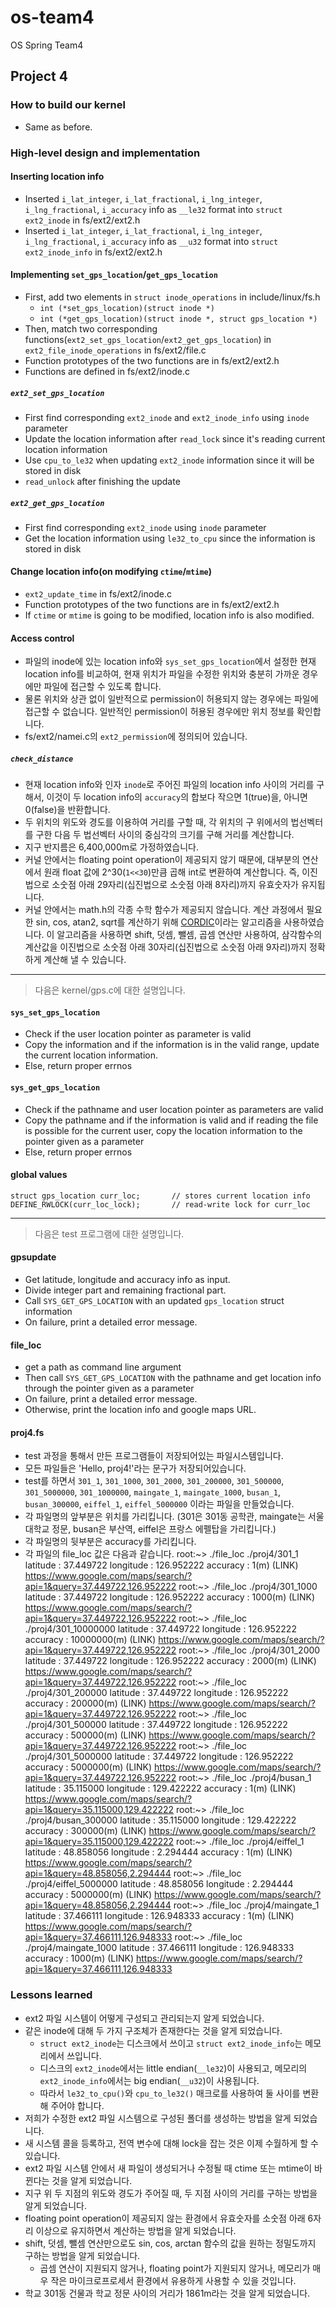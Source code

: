 # os-team4
OS Spring Team4
## Project 4

### How to build our kernel
* Same as before.

### High-level design and implementation
#### Inserting location info
* Inserted `i_lat_integer`, `i_lat_fractional`, `i_lng_integer`, `i_lng_fractional`, `i_accuracy` info as `__le32` format into `struct ext2_inode` in fs/ext2/ext2.h
* Inserted `i_lat_integer`, `i_lat_fractional`, `i_lng_integer`, `i_lng_fractional`, `i_accuracy` info as `__u32` format into `struct ext2_inode_info` in fs/ext2/ext2.h

#### Implementing `set_gps_location`/`get_gps_location`
* First, add two elements in `struct inode_operations` in include/linux/fs.h
  * `int (*set_gps_location)(struct inode *)`
  * `int (*get_gps_location)(struct inode *, struct gps_location *)`
* Then, match two corresponding functions(`ext2_set_gps_location`/`ext2_get_gps_location`) in `ext2_file_inode_operations` in fs/ext2/file.c
* Function prototypes of the two functions are in fs/ext2/ext2.h
* Functions are defined in fs/ext2/inode.c

##### `ext2_set_gps_location`
* First find corresponding `ext2_inode` and `ext2_inode_info` using `inode` parameter
* Update the location information after `read_lock` since it's reading current location information
* Use `cpu_to_le32` when updating `ext2_inode` information since it will be stored in disk
* `read_unlock` after finishing the update

##### `ext2_get_gps_location`
* First find corresponding `ext2_inode` using `inode` parameter
* Get the location information using `le32_to_cpu` since the information is stored in disk

#### Change location info(on modifying `ctime`/`mtime`)
* `ext2_update_time` in fs/ext2/inode.c 
* Function prototypes of the two functions are in fs/ext2/ext2.h
* If `ctime` or `mtime` is going to be modified, location info is also modified.

#### Access control
* 파일의 inode에 있는 location info와 `sys_set_gps_location`에서 설정한 현재 location info를 비교하여, 현재 위치가 파일을 수정한 위치와 충분히 가까운 경우에만 파일에 접근할 수 있도록 합니다.
* 물론 위치와 상관 없이 일반적으로 permission이 허용되지 않는 경우에는 파일에 접근할 수 없습니다. 일반적인 permission이 허용된 경우에만 위치 정보를 확인합니다.
* fs/ext2/namei.c의 `ext2_permission`에 정의되어 있습니다.

##### `check_distance`
* 현재 location info와 인자 `inode`로 주어진 파일의 location info 사이의 거리를 구해서, 이것이 두 location info의 `accuracy`의 합보다 작으면 1(true)을, 아니면 0(false)을 반환합니다.
* 두 위치의 위도와 경도를 이용하여 거리를 구할 때, 각 위치의 구 위에서의 법선벡터를 구한 다음 두 법선벡터 사이의 중심각의 크기를 구해 거리를 계산합니다.
* 지구 반지름은 6,400,000m로 가정하였습니다.
* 커널 안에서는 floating point operation이 제공되지 않기 때문에, 대부분의 연산에서 원래 float 값에 2^30(`1<<30`)만큼 곱해 int로 변환하여 계산합니다. 즉, 이진법으로 소숫점 아래 29자리(십진법으로 소숫점 아래 8자리)까지 유효숫자가 유지됩니다.
* 커널 안에서는 math.h의 각종 수학 함수가 제공되지 않습니다. 계산 과정에서 필요한 sin, cos, atan2, sqrt를 계산하기 위해 [CORDIC](https://en.wikipedia.org/wiki/CORDIC)이라는 알고리즘을 사용하였습니다. 이 알고리즘을 사용하면 shift, 덧셈, 뺄셈, 곱셈 연산만 사용하여, 삼각함수의 계산값을 이진법으로 소숫점 아래 30자리(십진법으로 소숫점 아래 9자리)까지 정확하게 계산해 낼 수 있습니다.

---

> 다음은 kernel/gps.c에 대한 설명입니다.

#### `sys_set_gps_location`
* Check if the user location pointer as parameter is valid
* Copy the information and if the information is in the valid range, update the current location information.
* Else, return proper errnos

#### `sys_get_gps_location`
* Check if the pathname and user location pointer as parameters are valid
* Copy the pathname and if the information is valid and if reading the file is possible for the current user, copy the location information to the pointer given as a parameter
* Else, return proper errnos

#### global values
<pre><code>struct gps_location curr_loc;       // stores current location info
DEFINE_RWLOCK(curr_loc_lock);       // read-write lock for curr_loc
</code></pre>
---

> 다음은 test 프로그램에 대한 설명입니다.

#### gpsupdate
* Get latitude, longitude and accuracy info as input.
* Divide integer part and remaining fractional part.
* Call `SYS_GET_GPS_LOCATION` with an updated `gps_location` struct information
* On failure, print a detailed error message.

#### file_loc
* get a path as command line argument
* Then call `SYS_GET_GPS_LOCATION` with the pathname and get location info through the pointer given as a parameter
* On failure, print a detailed error message.
* Otherwise, print the location info and google maps URL.

#### proj4.fs
* test 과정을 통해서 만든 프로그램들이 저장되어있는 파일시스템입니다.
* 모든 파일들은 'Hello, proj4!'라는 문구가 저장되어있습니다.
* test를 하면서 `301_1`, `301_1000`, `301_2000`, `301_200000`, `301_500000`, `301_5000000`, `301_1000000`, `maingate_1`, `maingate_1000`, `busan_1`, `busan_300000`, `eiffel_1`, `eiffel_5000000` 이라는 파일을 만들었습니다.
* 각 파일명의 앞부분은 위치를 가리킵니다. (301은 301동 공학관, maingate는 서울대학교 정문, busan은 부산역, eiffel은 프랑스 에펠탑을 가리킵니다.)
* 각 파일명의 뒷부분은 accuracy를 가리킵니다.
* 각 파일의 file_loc 값은 다음과 같습니다.
  root:~> ./file_loc ./proj4/301_1
  latitude    : 37.449722
  longitude   : 126.952222
  accuracy    : 1(m)
  (LINK) https://www.google.com/maps/search/?api=1&query=37.449722,126.952222
  root:~> ./file_loc ./proj4/301_1000
  latitude    : 37.449722
  longitude   : 126.952222
  accuracy    : 1000(m)
  (LINK) https://www.google.com/maps/search/?api=1&query=37.449722,126.952222
  root:~> ./file_loc ./proj4/301_10000000
  latitude    : 37.449722
  longitude   : 126.952222
  accuracy    : 10000000(m)
  (LINK) https://www.google.com/maps/search/?api=1&query=37.449722,126.952222
  root:~> ./file_loc ./proj4/301_2000
  latitude    : 37.449722
  longitude   : 126.952222
  accuracy    : 2000(m)
  (LINK) https://www.google.com/maps/search/?api=1&query=37.449722,126.952222
  root:~> ./file_loc ./proj4/301_200000
  latitude    : 37.449722
  longitude   : 126.952222
  accuracy    : 200000(m)
  (LINK) https://www.google.com/maps/search/?api=1&query=37.449722,126.952222
  root:~> ./file_loc ./proj4/301_500000
  latitude    : 37.449722
  longitude   : 126.952222
  accuracy    : 500000(m)
  (LINK) https://www.google.com/maps/search/?api=1&query=37.449722,126.952222
  root:~> ./file_loc ./proj4/301_5000000
  latitude    : 37.449722
  longitude   : 126.952222
  accuracy    : 5000000(m)
  (LINK) https://www.google.com/maps/search/?api=1&query=37.449722,126.952222
  root:~> ./file_loc ./proj4/busan_1
  latitude    : 35.115000
  longitude   : 129.422222
  accuracy    : 1(m)
  (LINK) https://www.google.com/maps/search/?api=1&query=35.115000,129.422222
  root:~> ./file_loc ./proj4/busan_300000
  latitude    : 35.115000
  longitude   : 129.422222
  accuracy    : 300000(m)
  (LINK) https://www.google.com/maps/search/?api=1&query=35.115000,129.422222
  root:~> ./file_loc ./proj4/eiffel_1
  latitude    : 48.858056
  longitude   : 2.294444
  accuracy    : 1(m)
  (LINK) https://www.google.com/maps/search/?api=1&query=48.858056,2.294444
  root:~> ./file_loc ./proj4/eiffel_5000000
  latitude    : 48.858056
  longitude   : 2.294444
  accuracy    : 5000000(m)
  (LINK) https://www.google.com/maps/search/?api=1&query=48.858056,2.294444
  root:~> ./file_loc ./proj4/maingate_1
  latitude    : 37.466111
  longitude   : 126.948333
  accuracy    : 1(m)
  (LINK) https://www.google.com/maps/search/?api=1&query=37.466111,126.948333
  root:~> ./file_loc ./proj4/maingate_1000
  latitude    : 37.466111
  longitude   : 126.948333
  accuracy    : 1000(m)
  (LINK) https://www.google.com/maps/search/?api=1&query=37.466111,126.948333

### Lessons learned
* ext2 파일 시스템이 어떻게 구성되고 관리되는지 알게 되었습니다.
* 같은 inode에 대해 두 가지 구조체가 존재한다는 것을 알게 되었습니다.
  * `struct ext2_inode`는 디스크에서 쓰이고 `struct ext2_inode_info`는 메모리에서 쓰입니다.
  * 디스크의 `ext2_inode`에서는 little endian(`__le32`)이 사용되고, 메모리의 `ext2_inode_info`에서는 big endian(`__u32`)이 사용됩니다.
  * 따라서 `le32_to_cpu()`와 `cpu_to_le32()` 매크로를 사용하여 둘 사이를 변환해 주어야 합니다.
* 저희가 수정한 ext2 파일 시스템으로 구성된 폴더를 생성하는 방법을 알게 되었습니다.
* 새 시스템 콜을 등록하고, 전역 변수에 대해 lock을 잡는 것은 이제 수월하게 할 수 있습니다.
* ext2 파일 시스템 안에서 새 파일이 생성되거나 수정될 때 ctime 또는 mtime이 바뀐다는 것을 알게 되었습니다.
* 지구 위 두 지점의 위도와 경도가 주어질 때, 두 지점 사이의 거리를 구하는 방법을 알게 되었습니다.
* floating point operation이 제공되지 않는 환경에서 유효숫자를 소숫점 아래 6자리 이상으로 유지하면서 계산하는 방법을 알게 되었습니다.
* shift, 덧셈, 뺄셈 연산만으로도 sin, cos, arctan 함수의 값을 원하는 정밀도까지 구하는 방법을 알게 되었습니다.
  * 곱셈 연산이 지원되지 않거나, floating point가 지원되지 않거나, 메모리가 매우 작은 마이크로프로세서 환경에서 유용하게 사용할 수 있을 것입니다.
* 학교 301동 건물과 학교 정문 사이의 거리가 1861m라는 것을 알게 되었습니다.
